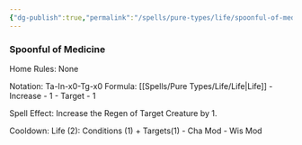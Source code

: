 ```yaml
---
{"dg-publish":true,"permalink":"/spells/pure-types/life/spoonful-of-medicine/","tags":["Spell/Life","Spell/Healing","Spell/Utility"]}
---
```


### Spoonful of Medicine
Home Rules: None

Notation: Ta-In-x0-Tg-x0
Formula: [[Spells/Pure Types/Life/Life\|Life]] - Increase - 1 - Target - 1

Spell Effect:
Increase the Regen of Target Creature by 1.

Cooldown:
Life (2): Conditions (1) + Targets(1) - Cha Mod - Wis Mod